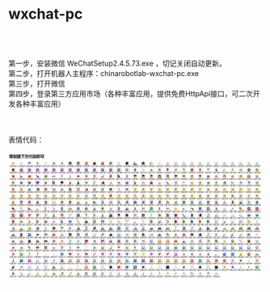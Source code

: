 # wxchat-pc
<br>
<br>
<br>第一步，安装微信 WeChatSetup2.4.5.73.exe ，切记关闭自动更新。
<br>第二步，打开机器人主程序：chinarobotlab-wxchat-pc.exe
<br>第三步，打开微信
<br>第四步，登录第三方应用市场（各种丰富应用，提供免费HttpApi接口，可二次开发各种丰富应用）
<br><br><br>
<br>表情代码：<br>
<br><img src="https://raw.githubusercontent.com/chinarobotlab/wxchat-pc/master/emoji.jpg"><br>